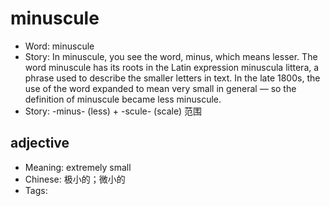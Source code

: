 # minuscule

- Word: minuscule
- Story: In minuscule, you see the word, minus, which means lesser. The word minuscule has its roots in the Latin expression minuscula littera, a phrase used to describe the smaller letters in text. In the late 1800s, the use of the word expanded to mean very small in general — so the definition of minuscule became less minuscule.
- Story: -minus- (less) + -scule- (scale) 范围

## adjective

- Meaning: extremely small
- Chinese: 极小的；微小的
- Tags: 

